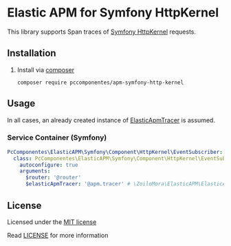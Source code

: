 # Elastic APM for Symfony HttpKernel

This library supports Span traces of [Symfony HttpKernel](https://github.com/symfony/http-kernel) requests.

## Installation

1) Install via [composer](https://getcomposer.org/)

    ```shell script
    composer require pccomponentes/apm-symfony-http-kernel
    ```

## Usage

In all cases, an already created instance of [ElasticApmTracer](https://github.com/zoilomora/elastic-apm-agent-php) is assumed.

### Service Container (Symfony)

```yaml
PcComponentes\ElasticAPM\Symfony\Component\HttpKernel\EventSubscriber:
  class: PcComponentes\ElasticAPM\Symfony\Component\HttpKernel\EventSubscriber
    autoconfigure: true
    arguments:
      $router: '@router'
      $elasticApmTracer: '@apm.tracer' # \ZoiloMora\ElasticAPM\ElasticApmTracer instance.
```

## License
Licensed under the [MIT license](http://opensource.org/licenses/MIT)

Read [LICENSE](LICENSE) for more information
